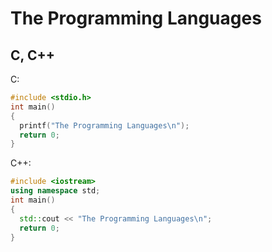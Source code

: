 # The Programming Languages
## C, C++
C:
```c
#include <stdio.h>
int main()
{
  printf("The Programming Languages\n");
  return 0;
}
```
C++:
```c++
#include <iostream>
using namespace std;
int main()
{
  std::cout << "The Programming Languages\n";
  return 0;
}
```
